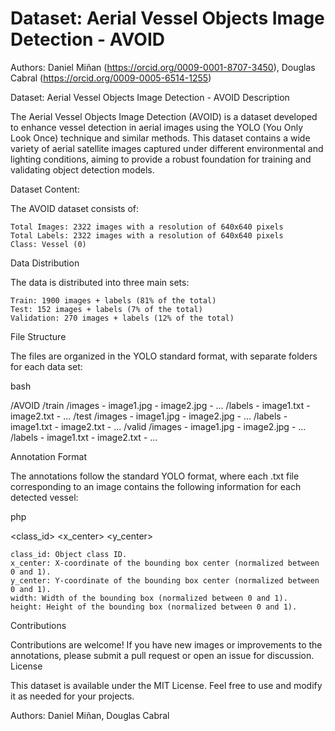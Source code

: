 # Dataset: Aerial Vessel Objects Image Detection - AVOID

Authors: Daniel Miñan (https://orcid.org/0009-0001-8707-3450), Douglas Cabral (https://orcid.org/0009-0005-6514-1255)

Dataset: Aerial Vessel Objects Image Detection - AVOID
Description

The Aerial Vessel Objects Image Detection (AVOID) is a dataset developed to enhance vessel detection in aerial images using the YOLO (You Only Look Once) technique and similar methods. This dataset contains a wide variety of aerial satellite images captured under different environmental and lighting conditions, aiming to provide a robust foundation for training and validating object detection models.

Dataset Content:

The AVOID dataset consists of:

    Total Images: 2322 images with a resolution of 640x640 pixels
    Total Labels: 2322 images with a resolution of 640x640 pixels
    Class: Vessel (0)

Data Distribution

The data is distributed into three main sets:

    Train: 1900 images + labels (81% of the total)
    Test: 152 images + labels (7% of the total)
    Validation: 270 images + labels (12% of the total)
    
File Structure

The files are organized in the YOLO standard format, with separate folders for each data set:

bash

/AVOID
    /train
        /images
            - image1.jpg
            - image2.jpg
            - ...
        /labels
            - image1.txt
            - image2.txt
            - ...
    /test
        /images
            - image1.jpg
            - image2.jpg
            - ...
        /labels
            - image1.txt
            - image2.txt
            - ...
    /valid
        /images
            - image1.jpg
            - image2.jpg
            - ...
        /labels
            - image1.txt
            - image2.txt
            - ...

Annotation Format

The annotations follow the standard YOLO format, where each .txt file corresponding to an image contains the following information for each detected vessel:

php

<class_id> <x_center> <y_center> <width> <height>

    class_id: Object class ID.
    x_center: X-coordinate of the bounding box center (normalized between 0 and 1).
    y_center: Y-coordinate of the bounding box center (normalized between 0 and 1).
    width: Width of the bounding box (normalized between 0 and 1).
    height: Height of the bounding box (normalized between 0 and 1).
    

Contributions

Contributions are welcome! If you have new images or improvements to the annotations, please submit a pull request or open an issue for discussion.
License

This dataset is available under the MIT License. Feel free to use and modify it as needed for your projects.












Authors: Daniel Miñan, Douglas Cabral
